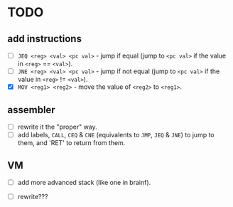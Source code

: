 TODO
====

add instructions
-----------------
- [ ] `JEQ <reg> <val> <pc val>` - jump if equal (jump to `<pc val>` if the value in `<reg>` == `<val>`).
- [ ] `JNE <reg> <val> <pc val>` - jump if not equal (jump to `<pc val>` if the value in `<reg>` != `<val>`).
- [x] `MOV <reg1> <reg2>` - move the value of `<reg2>` to `<reg1>`.

assembler
---------
- [ ] rewrite it the "proper" way.
- [ ] add labels, `CALL`, `CEQ` & `CNE` (equivalents to `JMP`, `JEQ` & `JNE`) to jump to them, and 'RET' to return from them.

VM
--
- [ ] add more advanced stack (like one in brainf).
- [ ] rewrite???


